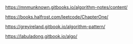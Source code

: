 https://mnmunknown.gitbooks.io/algorithm-notes/content/

https://books.halfrost.com/leetcode/ChapterOne/

https://greyireland.gitbook.io/algorithm-pattern/

https://labuladong.gitbook.io/algo/